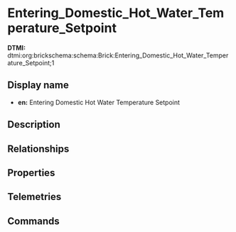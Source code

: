 # Entering_Domestic_Hot_Water_Temperature_Setpoint
**DTMI:** dtmi:org:brickschema:schema:Brick:Entering_Domestic_Hot_Water_Temperature_Setpoint;1
## Display name
- **en:** Entering Domestic Hot Water Temperature Setpoint
## Description
## Relationships
## Properties
## Telemetries
## Commands
